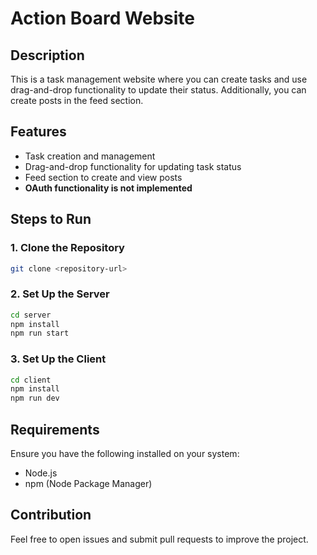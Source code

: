 # Action Board Website

## Description
This is a task management website where you can create tasks and use drag-and-drop functionality to update their status. Additionally, you can create posts in the feed section.

## Features
- Task creation and management
- Drag-and-drop functionality for updating task status
- Feed section to create and view posts
- **OAuth functionality is not implemented**

## Steps to Run

### 1. Clone the Repository
```bash
git clone <repository-url>
```

### 2. Set Up the Server
```bash
cd server
npm install
npm run start
```

### 3. Set Up the Client
```bash
cd client
npm install
npm run dev
```

## Requirements
Ensure you have the following installed on your system:
- Node.js
- npm (Node Package Manager)

## Contribution
Feel free to open issues and submit pull requests to improve the project.

